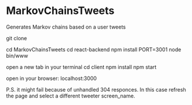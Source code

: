 # MarkovChainsTweets
Generates Markov chains based on a user tweets

git clone

cd MarkovChainsTweets
cd react-backend
npm install 
PORT=3001 node bin/www

open a new tab in your terminal
cd client
npm install 
npm start

open in your browser:
localhost:3000

P.S. it might fail because of unhandled 304 responces. In this case refresh the page and select a different tweeter screen_name.
